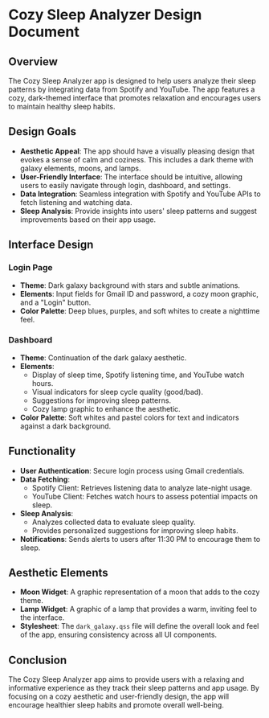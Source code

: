 # Cozy Sleep Analyzer Design Document

## Overview
The Cozy Sleep Analyzer app is designed to help users analyze their sleep patterns by integrating data from Spotify and YouTube. The app features a cozy, dark-themed interface that promotes relaxation and encourages users to maintain healthy sleep habits.

## Design Goals
- **Aesthetic Appeal**: The app should have a visually pleasing design that evokes a sense of calm and coziness. This includes a dark theme with galaxy elements, moons, and lamps.
- **User-Friendly Interface**: The interface should be intuitive, allowing users to easily navigate through login, dashboard, and settings.
- **Data Integration**: Seamless integration with Spotify and YouTube APIs to fetch listening and watching data.
- **Sleep Analysis**: Provide insights into users' sleep patterns and suggest improvements based on their app usage.

## Interface Design
### Login Page
- **Theme**: Dark galaxy background with stars and subtle animations.
- **Elements**: Input fields for Gmail ID and password, a cozy moon graphic, and a "Login" button.
- **Color Palette**: Deep blues, purples, and soft whites to create a nighttime feel.

### Dashboard
- **Theme**: Continuation of the dark galaxy aesthetic.
- **Elements**: 
  - Display of sleep time, Spotify listening time, and YouTube watch hours.
  - Visual indicators for sleep cycle quality (good/bad).
  - Suggestions for improving sleep patterns.
  - Cozy lamp graphic to enhance the aesthetic.
- **Color Palette**: Soft whites and pastel colors for text and indicators against a dark background.

## Functionality
- **User Authentication**: Secure login process using Gmail credentials.
- **Data Fetching**: 
  - Spotify Client: Retrieves listening data to analyze late-night usage.
  - YouTube Client: Fetches watch hours to assess potential impacts on sleep.
- **Sleep Analysis**: 
  - Analyzes collected data to evaluate sleep quality.
  - Provides personalized suggestions for improving sleep habits.
- **Notifications**: Sends alerts to users after 11:30 PM to encourage them to sleep.

## Aesthetic Elements
- **Moon Widget**: A graphic representation of a moon that adds to the cozy theme.
- **Lamp Widget**: A graphic of a lamp that provides a warm, inviting feel to the interface.
- **Stylesheet**: The `dark_galaxy.qss` file will define the overall look and feel of the app, ensuring consistency across all UI components.

## Conclusion
The Cozy Sleep Analyzer app aims to provide users with a relaxing and informative experience as they track their sleep patterns and app usage. By focusing on a cozy aesthetic and user-friendly design, the app will encourage healthier sleep habits and promote overall well-being.